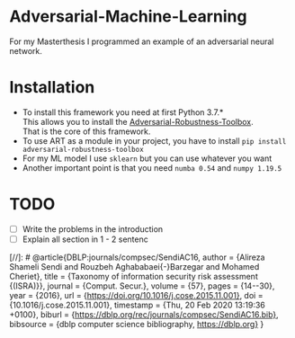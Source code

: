 # Adversarial-Machine-Learning
For my Masterthesis I programmed an example of an adversarial neural network.

# Installation
- To install this framework you need at first Python 3.7.*  
This allows you to install the [Adversarial-Robustness-Toolbox](https://github.com/Trusted-AI/adversarial-robustness-toolbox).  
That is the core of this framework.  
- To use ART as a module in your project, you have to install `pip install adversarial-robustness-toolbox`
- For my ML model I use `sklearn` but you can use whatever you want
- Another important point is that you need `numba 0.54` and `numpy 1.19.5`

# TODO
- [ ] Write the problems in the introduction
- [ ] Explain all section in 1 - 2 sentenc

[//]: # @article{DBLP:journals/compsec/SendiAC16,
  author    = {Alireza Shameli Sendi and
               Rouzbeh Aghababaei{-}Barzegar and
               Mohamed Cheriet},
  title     = {Taxonomy of information security risk assessment {(ISRA)}},
  journal   = {Comput. Secur.},
  volume    = {57},
  pages     = {14--30},
  year      = {2016},
  url       = {https://doi.org/10.1016/j.cose.2015.11.001},
  doi       = {10.1016/j.cose.2015.11.001},
  timestamp = {Thu, 20 Feb 2020 13:19:36 +0100},
  biburl    = {https://dblp.org/rec/journals/compsec/SendiAC16.bib},
  bibsource = {dblp computer science bibliography, https://dblp.org}
}
